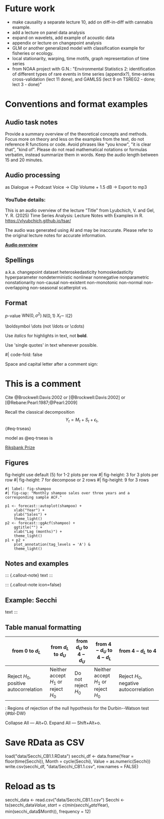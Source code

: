 # Future work
- make causality a separate lecture 10, add on diff-in-diff with cannabis example.
- add a lecture on panel data analysis
- expand on wavelets, add example of acoustic data
- appendix or lecture on changepoint analysis
- GLM or another generalized model with classification example for fisheries or ecology.
- local stationarity, warping, time motifs, graph representation of time series
- from NOAA project with G.N.: "Environmental Statistics 2: identification of different 
types of rare events in time series (appendix?), time-series cross-validation (lect 11 done), 
and GAMLSS (lect 9 on TSREG2 - done; lect 3 - done)"

# Conventions and format examples

## Audio task notes

Provide a summary overview of the theoretical concepts and methods.
Focus more on theory and less on the examples from the text, do not reference R functions or code.
Avoid phrases like "you know", "it is clear that", "kind of".
Please do not read mathematical notations or formulas verbatim, instead summarize them in words.
Keep the audio length between 15 and 20 minutes. 

## Audio processing

as Dialogue -> Podcast Voice -> Clip Volume + 1.5 dB -> Export to mp3

### YouTube details:
This is an audio overview of the lecture 
"Title" 
from Lyubchich, V. and Gel, Y. R. (2025) Time Series Analysis: Lecture Notes with Examples in R. https://vlyubchich.github.io/tsar/

The audio was generated using AI and may be inaccurate. Please refer to the original lecture notes for accurate information.

[**Audio overview**](https://youtu.be/GmJLSaD29gY)

## Spellings

a.k.a.
changepoint
dataset
heteroskedasticity
homoskedasticity
hyperparameter
nondeterministic
nonlinear
nonnegative
nonparametric
nonstationarity
non-causal
non-existent
non-monotonic
non-normal
non-overlapping
non-seasonal
scatterplot
vs.


## Format

$p$-value
$\mathrm{WN}(0,\sigma^2)$
$N(0,1)$
$X_t \sim$ I(2)

\boldsymbol
\dots (not \ldots or \cdots)

Use *italics* for highlights in text, not **bold**.

Use 'single quotes' in text whenever possible.

#| code-fold: false

Space and capital letter after a comment sign: 
# This is a comment

Cite
@Brockwell:Davis:2002
or
[@Brockwell:Davis:2002]
or
[@Rebane:Pearl:1987;@Pearl:2009]

Recall the classical decomposition
$$
Y_t = M_t + S_t + \epsilon_t,
$${#eq-trseas}

model as @eq-trseas is

[Riksbank Prize](https://www.nobelprize.org/prizes/economic-sciences/2003/engle/facts/)


## Figures

fig-height 
use default (5) for 1-2 plots per row
#| fig-height: 3 for 3 plots per row
#| fig-height: 7 for decompose or 2 rows
#| fig-height: 9 for 3 rows

```{r}
#| label: fig-shampoo
#| fig-cap: "Monthly shampoo sales over three years and a corresponding sample ACF."

p1 <- forecast::autoplot(shampoo) +
    xlab("Year") +
    ylab("Sales") +
    theme_light()
p2 <- forecast::ggAcf(shampoo) +
    ggtitle("") +
    xlab("Lag (months)") +
    theme_light()
p1 + p2 +
    plot_annotation(tag_levels = 'A') &
    theme_light()
```


## Notes and examples

::: {.callout-note}
text
:::

::: {.callout-note icon=false}

## Example: Secchi

text
:::


## Table manual formatting

| from 0 to $d_{L}$ | from $d_{L}$ to $d_{U}$ | from $d_{U}$ to $4 - d_{U}$ | from $4 - d_{U}$ to $4 - d_{L}$ | from $4 - d_{L}$ to 4 |
|------|------|------|------|------|
| Reject $H_{0}$, positive autocorrelation | Neither accept $H_{1}$ or reject $H_{0}$ | Do not reject $H_{0}$ | Neither accept $H_{1}$ or reject $H_{0}$ | Reject $H_{0}$, negative autocorrelation |

: Regions of rejection of the null hypothesis for the Durbin--Watson test {#tbl-DW}


Collapse All — Alt+O.
Expand All — Shift+Alt+o.


# Save RData as CSV
load("data/Secchi_CB1.1.RData")
secchi_df <- data.frame(Year = floor(time(Secchi)),
                        Month = cycle(Secchi),
                        Value = as.numeric(Secchi))
write.csv(secchi_df, "data/Secchi_CB1.1.csv", row.names = FALSE)

# Reload as ts
secchi_data <- read.csv("data/Secchi_CB1.1.csv")
Secchi <- ts(secchi_data$Value,
start = c(min(secchi_data$Year), min(secchi_data$Month)),
frequency = 12)


